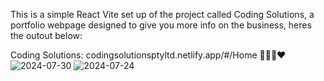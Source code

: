 This is a simple React Vite set up of the project called Coding Solutions, a portfolio webpage designed to give you more info on the business, heres the outout below:

Coding Solutions: codingsolutionsptyltd.netlify.app/#/Home 👨🏾‍💻❤
 ![2024-07-30](https://github.com/user-attachments/assets/4f0d5160-710d-4f53-aec3-a8c1a9bc4a93)
![2024-07-24](https://github.com/user-attachments/assets/be9b23be-57b8-48b6-a8da-8e12084952ab)

